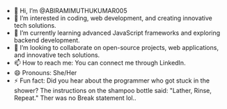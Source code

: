 
- 👋 Hi, I’m @ABIRAMIMUTHUKUMAR005
- 👀 I’m interested in coding, web development, and creating innovative tech solutions.
- 🌱 I’m currently learning advanced JavaScript frameworks and exploring backend development.
- 💞️ I’m looking to collaborate on open-source projects, web applications, and innovative tech solutions.
- 📫 How to reach me: You can connect me through LinkedIn.
- 😄 Pronouns: She/Her
- ⚡ Fun fact: Did you hear about the programmer who got stuck in the shower? The instructions on the shampoo bottle said: "Lather, Rinse, Repeat." Ther was no Break statement lol..

<!---
ABIRAMIMUTHUKUMAR005/ABIRAMIMUTHUKUMAR005 is a ✨ special ✨ repository because its `README.md` (this file) appears on your GitHub profile.
You can click the Preview link to take a look at your changes.
--->

